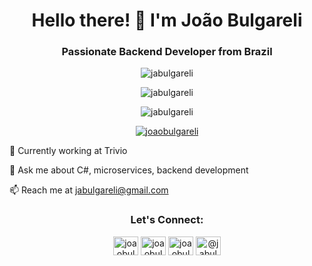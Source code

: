 <h1 align="center">Hello there! 👋 I'm João Bulgareli</h1>
<h3 align="center">Passionate Backend Developer from Brazil</h3>
<p align="center"><img src="https://wakatime.com/badge/user/953a6bcd-5627-41d7-b03d-6e07c7380424.svg" alt="jabulgareli" /></p>
<p align="center"><img src="https://github-readme-stats.vercel.app/api?username=jabulgareli&show_icons=true&locale=en" alt="jabulgareli" /></p>
<p align="center"><img src="https://komarev.com/ghpvc/?username=jabulgareli&label=Profile%20views&color=0e75b6&style=flat" alt="jabulgareli" /></p>
<p align="center"><a href="https://twitter.com/joaobulgareli" target="_blank"><img src="https://img.shields.io/twitter/follow/joaobulgareli?logo=twitter&style=for-the-badge" alt="joaobulgareli" /></a></p>
🔭 Currently working at Trivio

💬 Ask me about C#, microservices, backend development

📫 Reach me at jabulgareli@gmail.com

<h3 align="center">Let's Connect:</h3>
<p align="center">
  <a href="https://twitter.com/joaobulgareli" target="_blank"><img src="https://cdn.jsdelivr.net/npm/simple-icons@3.0.1/icons/twitter.svg" alt="joaobulgareli" height="30" width="40" /></a>
  <a href="https://linkedin.com/in/joaobulgareli" target="_blank"><img src="https://cdn.jsdelivr.net/npm/simple-icons@3.0.1/icons/linkedin.svg" alt="joaobulgareli" height="30" width="40" /></a>
  <a href="https://instagram.com/joaobulgareli" target="_blank"><img src="https://cdn.jsdelivr.net/npm/simple-icons@3.0.1/icons/instagram.svg" alt="joaobulgareli" height="30" width="40" /></a>
  <a href="https://medium.com/@jabulgareli" target="_blank"><img src="https://cdn.jsdelivr.net/npm/simple-icons@3.0.1/icons/medium.svg" alt="@jabulgareli" height="30" width="40" /></a>
</p>
